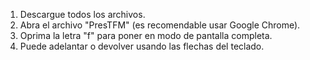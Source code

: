 

1. Descargue todos los archivos.
2. Abra el archivo "PresTFM" (es recomendable usar Google Chrome).
3. Oprima la letra "f" para poner en modo de pantalla completa.
4. Puede adelantar o devolver usando las flechas del teclado.